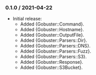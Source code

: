 ### 0.1.0 / 2021-04-22

* Initial release:
  * Added {Gobuster::Command}.
  * Added {Gobuster::Hostname}.
  * Added {Gobuster::OutputFile}.
  * Added {Gobuster::Parsers::Dir}.
  * Added {Gobuster::Parsers::DNS}.
  * Added {Gobuster::Parsers::Fuzz}.
  * Added {Gobuster::Parsers::S3}.
  * Added {Gobuster::Response}.
  * Added {Gobuster::S3Bucket}.

